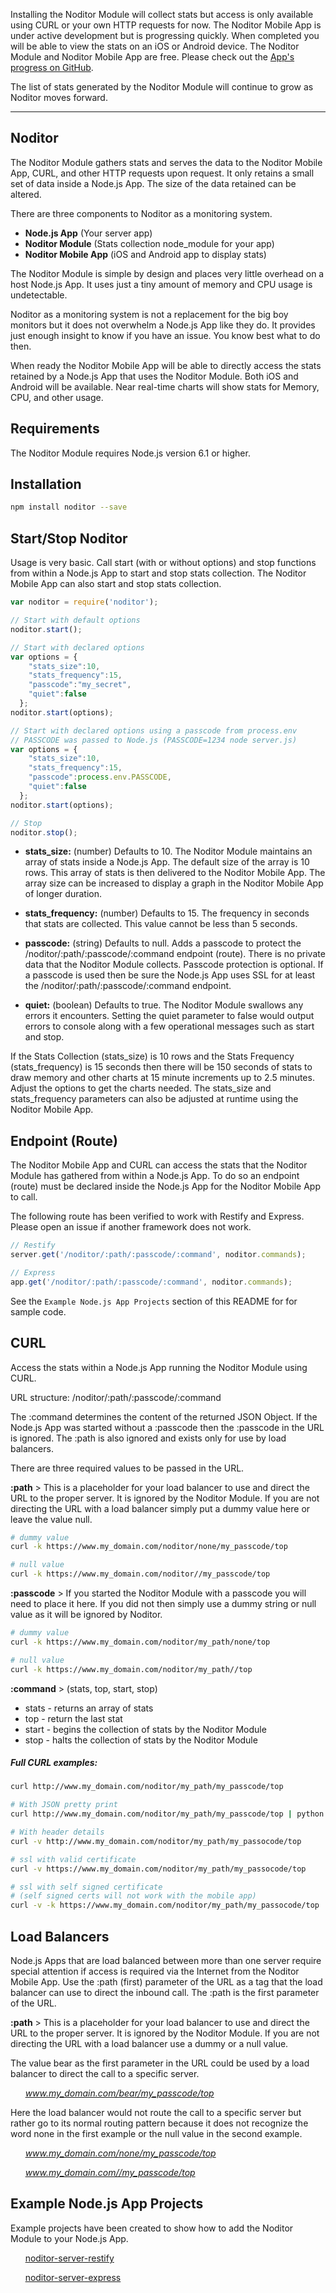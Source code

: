 Installing the Noditor Module
will collect stats but access is only available using CURL or your own HTTP requests for now. The Noditor Mobile App 
is under active development but is progressing quickly. When completed you will be able to view the stats on an iOS or Android device. The Noditor Module and Noditor Mobile App are free. Please check out the [App's progress on GitHub](https://github.com/WyomingSoftware/noditor-mobile).

The list of stats generated by the Noditor Module will continue to grow as Noditor moves forward.

---



## Noditor
The Noditor Module gathers stats and
serves the data to the Noditor Mobile App, CURL, and other HTTP requests upon request. It only retains a small set of data
inside a Node.js App. The size of the data retained can be altered.

There are three components to Noditor as a monitoring system.

* **Node.js App** (Your server app)
* **Noditor Module** (Stats collection node_module for your app)
* **Noditor Mobile App** (iOS and Android app to display stats)

The Noditor Module is simple by design and places very little overhead on a host Node.js App.
It uses just a tiny amount of memory and CPU usage is undetectable.

Noditor as a monitoring system is not a replacement for the big boy monitors
but it does not overwhelm a Node.js App like they do.
It provides just enough insight to know if you have an issue. You know best what to do then.

When ready the Noditor Mobile App will be able to directly access the stats retained by a Node.js App
that uses the Noditor Module. Both iOS and Android will be available. Near real-time charts will show
stats for Memory, CPU, and other usage.



## Requirements
The Noditor Module requires Node.js version 6.1 or higher.



## Installation
```bash
npm install noditor --save
```




## Start/Stop Noditor
Usage is very basic. Call start (with or without options) and stop functions from within a Node.js App to
start and stop stats collection. The Noditor Mobile App can also start and stop stats collection.
```javascript
var noditor = require('noditor');

// Start with default options
noditor.start();

// Start with declared options
var options = {
    "stats_size":10,
    "stats_frequency":15,
    "passcode":"my_secret",
    "quiet":false
  };
noditor.start(options);

// Start with declared options using a passcode from process.env
// PASSCODE was passed to Node.js (PASSCODE=1234 node server.js)
var options = {
    "stats_size":10,
    "stats_frequency":15,
    "passcode":process.env.PASSCODE,
    "quiet":false
  };
noditor.start(options);

// Stop
noditor.stop();
```


* **stats_size:** (number) Defaults to 10. The Noditor Module maintains an array of stats inside a Node.js
App. The default size of the array is 10 rows. This array of stats is then delivered to the Noditor Mobile App. The array size can be increased to display a graph in the Noditor Mobile App of longer duration.

* **stats_frequency:** (number) Defaults to 15. The frequency in seconds that stats are collected. This value cannot be less than 5 seconds.

* **passcode:** (string) Defaults to null. Adds a passcode to protect the /noditor/:path/:passcode/:command endpoint (route). There is no private data that the Noditor Module collects. Passcode protection is optional. If a passcode is used then be sure the Node.js App uses SSL for at least the /noditor/:path/:passcode/:command endpoint.

* **quiet:** (boolean) Defaults to true. The Noditor Module swallows any errors it encounters. Setting the
quiet parameter to false would output errors to console along with a few operational messages such as start
and stop.


If the Stats Collection (stats_size) is 10 rows and the Stats Frequency (stats_frequency)
is 15 seconds then there will be 150 seconds of stats
to draw memory and other charts at 15 minute increments up to 2.5 minutes. Adjust the options to get the
charts needed. The stats_size and stats_frequency parameters can also be adjusted at runtime using the Noditor
Mobile App.



## Endpoint (Route)
The Noditor Mobile App and CURL can access the stats that the Noditor Module has gathered from within a Node.js App.
To do so an endpoint (route) must be declared inside the Node.js App for the Noditor Mobile App to call.

The following route has been verified to work with Restify and Express. Please open an issue if another
framework does not work.
```javascript
// Restify
server.get('/noditor/:path/:passcode/:command', noditor.commands);

// Express
app.get('/noditor/:path/:passcode/:command', noditor.commands);
```

See the `Example Node.js App Projects` section of this README for for sample code.


## CURL
Access the stats within a Node.js App running the Noditor Module using CURL.

URL structure: /noditor/:path/:passcode/:command

The :command determines the
content of the returned JSON Object. If the Node.js App was started without a :passcode then
the :passcode in the URL is ignored. The :path is also ignored and exists only for use by load balancers.


There are three required values to be passed in the URL.

**:path** > This is a placeholder for your load balancer to use and direct the URL to the
proper server. It is ignored by the Noditor Module. If you are not directing the URL with a
load balancer simply put a dummy value here or leave the value null.
```bash
# dummy value
curl -k https://www.my_domain.com/noditor/none/my_passcode/top

# null value
curl -k https://www.my_domain.com/noditor//my_passcode/top
```

**:passcode** > If you started the Noditor Module with a passcode you
will need to place it here. If you did not then simply use a dummy string or null value as it will be ignored by Noditor.
```bash
# dummy value
curl -k https://www.my_domain.com/noditor/my_path/none/top

# null value
curl -k https://www.my_domain.com/noditor/my_path//top
```

**:command** > (stats, top, start, stop)
* stats - returns an array of stats
* top - return the last stat
* start - begins the collection of stats by the Noditor Module
* stop - halts the collection of stats by the Noditor Module

##### Full CURL examples:
```bash
curl http://www.my_domain.com/noditor/my_path/my_passcode/top

# With JSON pretty print
curl http://www.my_domain.com/noditor/my_path/my_passcode/top | python -m json.tool

# With header details
curl -v http://www.my_domain.com/noditor/my_path/my_passocode/top

# ssl with valid certificate
curl -v https://www.my_domain.com/noditor/my_path/my_passocode/top

# ssl with self signed certificate
# (self signed certs will not work with the mobile app)
curl -v -k https://www.my_domain.com/noditor/my_path/my_passocode/top
```


## Load Balancers
Node.js Apps that are load balanced between more than one server require special attention
if access is required via the Internet from the Noditor Mobile App. Use the :path
(first) parameter of the URL as a tag that the load balancer can use to direct the
inbound call. The :path is the first parameter of the URL.

**:path** > This is a placeholder for your load balancer to use and direct the URL to the
proper server. It is ignored by the Noditor Module. If you are not directing the URL with a
load balancer use a dummy or a null value.

The value bear as the first parameter in the URL could be used by a load
balancer to direct the call to a specific server.

&nbsp;&nbsp;&nbsp;&nbsp;&nbsp;&nbsp;*www.my_domain.com/bear/my_passcode/top*

Here the load balancer would not route the call to a specific server but rather go to its normal routing pattern because it does not recognize the word none in the first example or the null value in the second example.

&nbsp;&nbsp;&nbsp;&nbsp;&nbsp;&nbsp;*www.my_domain.com/none/my_passcode/top*

&nbsp;&nbsp;&nbsp;&nbsp;&nbsp;&nbsp;*www.my_domain.com//my_passcode/top*



## Example Node.js App Projects
Example projects have been created to show how to add the Noditor Module to your Node.js App.

&nbsp;&nbsp;&nbsp;&nbsp;&nbsp;&nbsp;[noditor-server-restify](https://github.com/WyomingSoftware/noditor-server-restify)

&nbsp;&nbsp;&nbsp;&nbsp;&nbsp;&nbsp;[noditor-server-express](https://github.com/WyomingSoftware/noditor-server-express)

